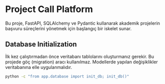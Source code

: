 # Project Call Platform

Bu proje, FastAPI, SQLAlchemy ve Pydantic kullanarak akademik projelerin başvuru
süreçlerini yönetmek için başlangıç bir iskelet sunar.

## Database Initialization

İlk kez çalıştırmadan önce veritabanı tablolarını oluşturmanız gerekir. Bu
projede göç (migration) aracı kullanılmaz. Modellerde yapılan değişiklikler
veritabanına elle uygulanmalıdır.

```bash
python -c "from app.database import init_db; init_db()"
```

